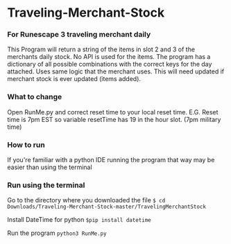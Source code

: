 # Traveling-Merchant-Stock
### For Runescape 3 traveling merchant daily

This Program will return a string of the items in slot 2 and 3 of the merchants daily stock. No API is used for the items. The program has a dictionary of all possible combinations with the correct keys for the day attached. Uses same logic that the merchant uses. This will need updated if merchant stock is ever updated (items added).

### What to change
Open RunMe.py and correct reset time to your local reset time. E.G. Reset time is 7pm EST so variable resetTime has 19 in the hour slot. (7pm military time)

### How to run
If you're familiar with a python IDE running the program that way may be easier than using the terminal

### Run using the terminal
Go to the directory where you downloaded the file 
```$ cd Downloads/Traveling-Merchant-Stock-master/TravelingMerchantStock```

Install DateTime for python
```$pip install datetime```

Run the program
```python3 RunMe.py```
